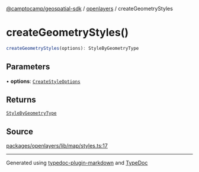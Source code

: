 [@camptocamp/geospatial-sdk](../../index.md) / [openlayers](../index.md) / createGeometryStyles

# createGeometryStyles()

```ts
createGeometryStyles(options): StyleByGeometryType
```

## Parameters

• **options**: [`CreateStyleOptions`](../interfaces/CreateStyleOptions.md)

## Returns

[`StyleByGeometryType`](../interfaces/StyleByGeometryType.md)

## Source

[packages/openlayers/lib/map/styles.ts:17](https://github.com/jahow/geospatial-sdk/blob/dbfbbb6/packages/openlayers/lib/map/styles.ts#L17)

***

Generated using [typedoc-plugin-markdown](https://www.npmjs.com/package/typedoc-plugin-markdown) and [TypeDoc](https://typedoc.org/)
